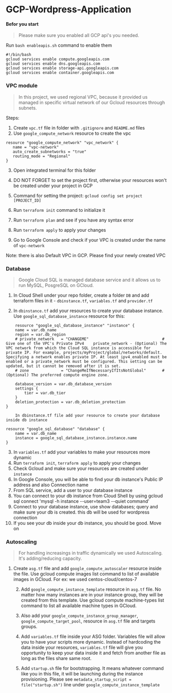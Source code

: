 # GCP-Wordpress-Application

#### Befor you start
> Please make sure you enabled all GCP api's you needed.

Run `bash enableapis.sh` command to enable them

```
#!/bin/bash
gcloud services enable compute.googleapis.com
gcloud services enable dns.googleapis.com
gcloud services enable storage-api.googleapis.com
gcloud services enable container.googleapis.com

```

### VPC module

>    In this project, we used regional VPC, because it provided us managed in specific virtual network of our Gcloud resources through subnets.

Steps:

1.    Create `vpc.tf` file in folder with `.gitignore` and `README.md` files
2.    Use `google_compute_network` resource to create the vpc
```
resource "google_compute_network" "vpc_network" {
   name = "vpc-network"
   auto_create_subnetworks = "true"
   routing_mode = "Regional"
}
```
3.    Open integrated terminal for this folder

4.    DO NOT FORGET to set the project first, otherwise your resources won't be created under your project in GCP

5.    Command for setting the project: `gcloud config set project [PROJECT_ID]`

6.  Run `terraform init` command to initialize it

7.  Run `terraform plan` and see if you have any syntax error

8.   Run `terraform apply` to apply your changes

9.    Go to Google Console and check if your VPC is created under the name of ``vpc-network``

Note: there is also Default VPC in GCP. Please find your newly created VPC

### Database

>    Google Cloud SQL is managed database service and it allows us to run MySQL, PosgreSQL on GCloud.

1.  In Cloud Shell under your repo folder, create a folder `DB` and add terraform files in it - `dbinstance.tf`, `variables.tf` and `provider.tf`

2.  In `dbinstance.tf` add your resources to create your database instance. Use `google_sql_database_instance` resource for this:

```
    resource "google_sql_database_instance" "instance" {
	name = var.db_name
	region = var.db_region
	# private_network 	= "CHANGEME"								# Give one of the VPC's Private IPv4	private_network - (Optional) The VPC network from which the Cloud SQL instance is accessible for private IP. For example, projects/myProject/global/networks/default. Specifying a network enables private IP. At least ipv4_enabled must be enabled or a private_network must be configured. This setting can be updated, but it cannot be removed after it is set.
	# zone  			= "ChangeMeIfNecessaryIfItsNotGlobal" 		# (Optional) The preferred compute engine zone.

	database_version = var.db_database_version
	settings {
		tier = var.db_tier
	}
	deletion_protection = var.db_deletion_protection
}

    In dbinstance.tf file add your resource to create your database inside db instance

resource "google_sql_database" "database" {
	name = var.db_name
	instance = google_sql_database_instance.instance.name
}
```

3.    In `variables.tf` add your variables to make your resources more dynamic
4.    Run `terraform init`, `terraform apply` to apply your changes
5.    Check Gcloud and make sure your resources are created under ``instance``
6.    In Google Console, you will be able to find your db instance's Public IP address and also Connection name
7.    From SQL service, add a user to your database instance
8.    You can connect to your db instance from Cloud Shell by using gcloud sql connect 
'mysql -h instance --user=team3 --quiet command'
9.    Connect to your database instance, use show databases; query and make sure your db is created. this db will be used for wordpress connection
10.    If you see your db inside your db instance, you should be good. Move on

### Autoscaling

>    For handling increasings in traffic dynamically we used Autoscaling. It's adding/reducing capacity.

1.  Create `asg.tf` file and add `google_compute_autoscaler` resource inside the file. Use gcloud compute images list command to list of available images in GCloud. For ex: we used centos-cloud/centos-7


    2.  Add `google_compute_instance_template` resource in `asg.tf` file. No matter how many instances are in your instance group, they will be created from this template. Use gcloud compute machine-types list command to list all available machine types in GCloud.

    3.  Also add your `google_compute_instance_group_manager`, `google_compute_target_pool`, resource in `asg.tf` file and targets groups.

    4.  Add `variables.tf` file inside your ASG folder. Variables file will allow you to have your scripts more dynamic. Instead of hardcoding the data inside your resources, `variables.tf` file will give you opportunity to keep your data inside it and fetch from another file as long as the files share same root.
    
    5.  Add ``startup.sh`` file for bootstrapping. It means whatever command like you in this file, it will be launching during the instance provisioning. Please see `metadata_startup_script = file("startup.sh")` line under `google_compute_instance_template`